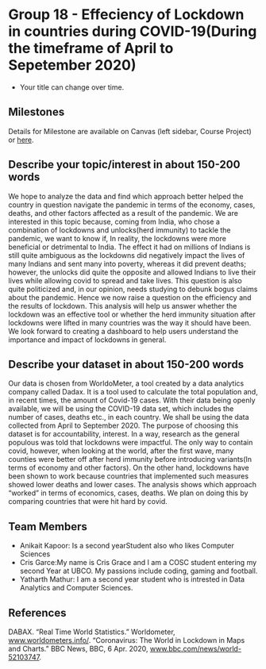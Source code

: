 # Group 18  - Effeciency of Lockdown in countries during COVID-19(During the timeframe of April to Sepetember 2020)

- Your title can change over time.

## Milestones

Details for Milestone are available on Canvas (left sidebar, Course Project) or [here](https://firas.moosvi.com/courses/data301/project/milestone01.html).

## Describe your topic/interest in about 150-200 words

We hope to analyze the data and find which approach better helped the country in question navigate the pandemic in terms of the economy, cases, deaths, and other factors affected as a result of the pandemic. We are interested in this topic because, coming from India, who chose a combination of lockdowns and unlocks(herd immunity) to tackle the pandemic, we want to know if, In reality, the lockdowns were more beneficial or detrimental to India. The effect it had on millions of Indians is still quite ambiguous as the lockdowns did negatively impact the lives of many Indians and sent many into poverty, whereas it did prevent deaths; however, the unlocks did quite the opposite and allowed Indians to live their lives while allowing covid to spread and take lives. This question is also quite politicized and, in our opinion, needs studying to debunk bogus claims about the pandemic. Hence we now raise a question on the efficiency and the results of lockdown. This analysis will help us answer whether the lockdown was an effective tool or whether the herd immunity situation after lockdowns were lifted in many countries was the way it should have been. We look forward to creating a dashboard to help users understand the importance and impact of lockdowns in general.

## Describe your dataset in about 150-200 words
Our data is chosen from WorldoMeter, a tool created by a data analytics company called Dadax. It is a tool used to calculate the total population and, in recent times, the amount of Covid-19 cases. With their data being openly available, we will be using the COVID-19 data set, which includes the number of cases, deaths etc., in each country. We shall be using the data collected from April to September 2020. The purpose of choosing this dataset is for accountability, interest. In a way, research as the general populous was told that lockdowns were impactful. The only way to contain covid, however, when looking at the world, after the first wave, many counties were better off after herd immunity before introducing variants(In terms of economy and other factors). On the other hand, lockdowns have been shown to work because countries that implemented such measures showed lower deaths and lower cases. The analysis shows which approach “worked” in terms of economics, cases, deaths. We plan on doing this by comparing countries that were hit hard by covid.

## Team Members

- Anikait Kapoor: Is a second yearStudent also who likes Computer Sciences
- Cris Garce:My name is Cris Grace and I am a COSC student entering my second Year at UBCO. My passions include coding, gaming and football.
- Yatharth Mathur: I am a second year student who is intrested in Data Analytics and Computer Sciences. 

## References

DABAX. “Real Time World Statistics.” Worldometer, www.worldometers.info/. 
“Coronavirus: The World in Lockdown in Maps and Charts.” BBC News, BBC, 6 Apr. 2020, www.bbc.com/news/world-52103747. 

